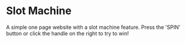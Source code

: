 # Slot Machine
A simple one page website with a slot machine feature. Press the 'SPIN' button or click the handle on the right to try to win!